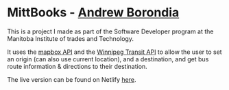 # MittBooks - [Andrew Borondia](https://cranky-beaver-6bfa9c.netlify.app)

This is a project I made as part of the Software Developer program at the Manitoba Institute of trades and Technology.

It uses the [mapbox API](https://www.mapbox.com/) and the [Winnipeg Transit API](https://api.winnipegtransit.com/) to allow the user to set an origin (can also use current location), and a destination, and get bus route information & directions to their destination.

The live version can be found on Netlify [here](https://flamboyant-mahavira-e9230e.netlify.app/).
